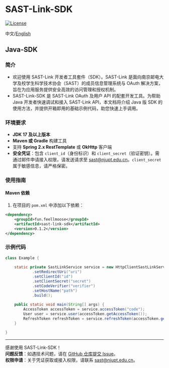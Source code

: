 # SAST-Link-SDK

[![License](https://img.shields.io/badge/license-AGPLv3-blue.svg)](https://choosealicense.com/licenses/agpl-3.0/)

中文/[English](https://github.com/feellmoose/sast-link-java-sdk/blob/main/README.md)

## Java-SDK

### 简介

- 欢迎使用 SAST-Link 开发者工具套件（SDK）。SAST-Link 是面向南京邮电大学及校学生科学技术协会（SAST）的成员信息管理系统与 OAuth 解决方案，旨在为应用服务提供安全高效的访问管理和授权机制。
- SAST-Link-SDK 是 SAST-Link OAuth 及用户 API 的配套开发工具。为帮助 Java 开发者快速调试和接入 SAST-Link API，本文档将介绍 Java 版 SDK 的使用方法，并提供开箱即用的基础示例代码，助您快速上手调用。

### 环境要求

- **JDK 17 及以上版本**
- **Maven 或 Gradle** 构建工具
- 支持 **Spring 2.x RestTemplate** 或 **OkHttp** 客户端
- **安全凭证**：包含 `client_id`（身份标识）和 `client_secret`（验证密钥）。需通过邮件申请接入权限，请发送请求至 [sast@njupt.edu.cn](mailto:sast@njupt.edu.cn)。`client_secret` 属于敏感信息，请严格保密。

### 使用指南

#### Maven 依赖

1. 在项目的 `pom.xml` 中添加以下依赖：

```xml
<dependency>
    <groupId>fun.feellmoose</groupId>
    <artifactId>sast-link-sdk</artifactId>
    <version>0.1.2</version>
</dependency>
```

### 示例代码

```java
class Example {
    
    static private SastLinkService service = new HttpClientSastLinkService.Builder()
            .setRedirectUri("uri")
            .setClientId("id")
            .setClientSecret("secret")
            .setCodeVerifier("verifier")
            .setHostName("path")
            .build();
    
    public static void main(String[] args) {
        AccessToken accessToken = service.accessToken("code");
        User user = service.user(accessToken.getAccessToken());
        RefreshToken refreshToken = service.refreshToken(accessToken.getRefreshToken());
    }

}
```

---

感谢使用 SAST-Link-SDK！  
**问题反馈**：如遇技术问题，请在 [GitHub 仓库提交 Issue](https://github.com/your-repo-link)。  
**权限申请**：关于凭证获取或接入权限，请联系 [sast@njupt.edu.cn](mailto:sast@njupt.edu.cn)。
